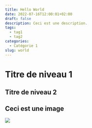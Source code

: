 ```yaml
---
title: Hello World
date: 2022-07-16T12:00:01+02:00
draft: false
description: Ceci est une description.
tags:
  - tag1
  - tag2
categories:
  - Catégorie 1
slug: world
---
```


# Titre de niveau 1

## Titre de niveau 2

## Ceci est une image

![](/demain-les-oiseaux.jpg)
